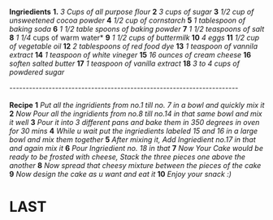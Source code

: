 __Ingriedients__
__1.__ _3 Cups of all purpose flour_
__2__ _3 cups of sugar_
__3__ _1/2 cup of unsweetened cocoa powder_
__4__ _1/2 cup of cornstarch_
**5** *1 tablespoon of baking soda*
**6** *1 1/2 table spoons of baking powder*
**7** *1 1/2 teaspoons of salt*
**8** *1 1/4* cups of warm water*
**9** *1 1/2 cups of buttermilk*
**10** *4 eggs*
**11** *1/2 cup of vegetable oil*
**12** *2 tablespoons of red food dye*
**13** *1 teaspoon of vannila extract*
**14** *1 teaspoon of white vineger*
**15** *16 ounces of cream cheese*
**16** *soften salted butter*
**17** *1 teaspoon of vanilla extract*
**18** *3 to 4 cups of powdered sugar*

----------------------------------------------------------------------<br><br>
__Recipe__
**1** *Put all the ingridients from no.1 till no. 7 in a bowl and quickly mix it*
**2** *Now Pour all the ingridients from no.8 till no.14 in that same bowl and mix it well*
**3** *Pour it into 3 different pans and bake them in 350 degrees in oven for 30 mins*
**4** *While u wait put the ingriedients labeled 15 and 16 in a large bowl and mix them together*
**5** *After mixing it, Add Ingriedient no.17 in that and again mix it*
**6** *Pour Ingriedient no. 18 in that*
**7** *Now Your Cake would be ready to be frosted with cheese, Stack the three pieces one above the another*
**8** *Now spread that cheesy mixture  between the pieces of the cake*
**9** *Now design the cake as u want and eat it*
**10** *Enjoy your snack :)*

# LAST
